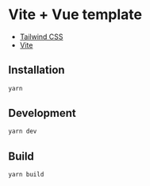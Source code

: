 # Vite + Vue template

- [Tailwind CSS](http://tailwindcss.com/)
- [Vite](https://github.com/vitejs/vite)

## Installation

```sh
yarn
```

## Development

```sh
yarn dev
```

## Build

```sh
yarn build
```
